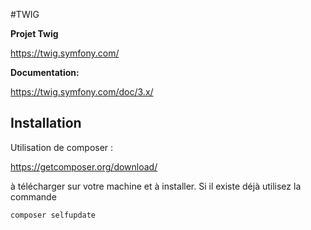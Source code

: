 #TWIG

**Projet Twig**

https://twig.symfony.com/

**Documentation:**

https://twig.symfony.com/doc/3.x/

## Installation

Utilisation de composer :

https://getcomposer.org/download/

à télécharger sur votre machine et à installer. Si il existe déjà utilisez la commande 
    
    composer selfupdate

